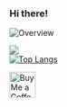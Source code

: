 ### Hi there!

![Overview](https://github-readme-stats.vercel.app/api?username=Khosraw&count_private=true&theme=github_dark)

![](https://github-readme-streak-stats.herokuapp.com/?user=Khosraw&theme=github_dark)<br/>
[![Top Langs](https://github-readme-stats.vercel.app/api/top-langs/?username=Khosraw&langs_count=8&theme=github_dark)](https://github.com/anuraghazra/github-readme-stats)


<a href='https://ko-fi.com/khosraw' target='_blank'><img height='35' style='border:0px;height:46px;' src='https://az743702.vo.msecnd.net/cdn/kofi3.png?v=0' border='0' alt='Buy Me a Coffee at ko-fi.com/khosraw' />
